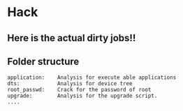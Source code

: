 # Hack

## Here is the actual dirty jobs!!

## Folder structure
```
application:    Analysis for execute able applications
dts:            Analysis for device tree
root_passwd:    Crack for the password of root
upgrade:        Analysis for the upgrade script.
....
```
